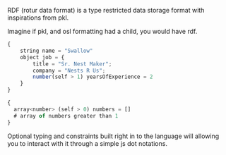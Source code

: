 RDF (rotur data format) is a type restricted data storage format with inspirations from pkl.

Imagine if pkl, and osl formatting had a child, you would have rdf.

```js
{
    string name = "Swallow"
    object job = {
        title = "Sr. Nest Maker";
        company = "Nests R Us";
        number(self > 1) yearsOfExperience = 2
    }
}
```

```js
{
  array<number> (self > 0) numbers = []
  # array of numbers greater than 1
}
```

Optional typing and constraints built right in to the language will allowing you to interact with it through a simple js dot notations.
